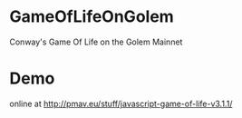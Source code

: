 # GameOfLifeOnGolem
Conway's Game Of Life on the Golem Mainnet

# Demo

online at http://pmav.eu/stuff/javascript-game-of-life-v3.1.1/
